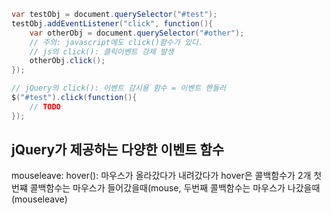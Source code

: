 
```java
var testObj = document.querySelector("#test");
testObj.addEventListener("click", function(){
	var otherObj = document.querySelector("#other");
	// 주의: javascript에도 click()함수가 있다.
	// js의 click(): 클릭이벤트 강제 발생
	otherObj.click();
});
```

```java
// jQuery의 click(): 이벤트 감시용 함수 = 이벤트 핸들러
$("#test").click(function(){
	// TODO
});
```

## jQuery가 제공하는 다양한 이벤트 함수

mouseleave: 
hover(): 마우스가 올라갔다가 내려갔다가
hover은 콜백함수가 2개
첫번쨰 콜백함수는 마우스가 들어갔을때(mouse, 
두번째 콜백함수는 마우스가 나갔을때(mouseleave)
<!--stackedit_data:
eyJoaXN0b3J5IjpbNjcyMzYxOTQ4XX0=
-->